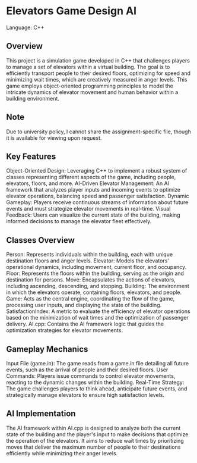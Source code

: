 # Elevators Game Design AI
Language: C++

## Overview
This project is a simulation game developed in C++ that challenges players to manage a set of elevators within a virtual building. The goal is to efficiently transport people to their desired floors, optimizing for speed and minimizing wait times, which are creatively measured in anger levels. This game employs object-oriented programming principles to model the intricate dynamics of elevator movement and human behavior within a building environment.

## Note
Due to university policy, I cannot share the assignment-specific file, though it is available for viewing upon request. 

## Key Features
Object-Oriented Design: Leveraging C++ to implement a robust system of classes representing different aspects of the game, including people, elevators, floors, and more.
AI-Driven Elevator Management: An AI framework that analyzes player inputs and incoming events to optimize elevator operations, balancing speed and passenger satisfaction.
Dynamic Gameplay: Players receive continuous streams of information about future events and must strategize elevator movements in real-time.
Visual Feedback: Users can visualize the current state of the building, making informed decisions to manage the elevator fleet effectively.

## Classes Overview
Person: Represents individuals within the building, each with unique destination floors and anger levels.
Elevator: Models the elevators' operational dynamics, including movement, current floor, and occupancy.
Floor: Represents the floors within the building, serving as the origin and destination for persons.
Move: Encapsulates the actions of elevators, including ascending, descending, and stopping.
Building: The environment in which the elevators operate, containing floors, elevators, and people.
Game: Acts as the central engine, coordinating the flow of the game, processing user inputs, and displaying the state of the building.
SatisfactionIndex: A metric to evaluate the efficiency of elevator operations based on the minimization of wait times and the optimization of passenger delivery.
AI.cpp: Contains the AI framework logic that guides the optimization strategies for elevator movements.

## Gameplay Mechanics
Input File (game.in): The game reads from a game.in file detailing all future events, such as the arrival of people and their desired floors.
User Commands: Players issue commands to control elevator movements, reacting to the dynamic changes within the building.
Real-Time Strategy: The game challenges players to think ahead, anticipate future events, and strategically manage elevators to ensure high satisfaction levels.

## AI Implementation
The AI framework within AI.cpp is designed to analyze both the current state of the building and the player's input to make decisions that optimize the operation of the elevators. It aims to reduce wait times by prioritizing moves that deliver the maximum number of people to their destinations efficiently while minimizing their anger levels.


